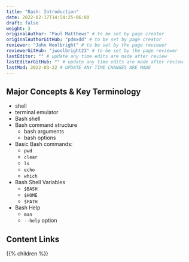 ```yaml
---
title: "Bash: Introduction"
date: 2022-02-17T14:54:25-06:00
draft: false
weight: 3
originalAuthor: "Paul Matthews" # to be set by page creator
originalAuthorGitHub: "pdmxdd" # to be set by page creator
reviewer: "John Woolbright" # to be set by the page reviewer
reviewerGitHub: "jwoolbright23" # to be set by the page reviewer
lastEditor: "" # update any time edits are made after review
lastEditorGitHub: "" # update any time edits are made after review
lastMod: 2022-03-22 # UPDATE ANY TIME CHANGES ARE MADE
---
```


## Major Concepts & Key Terminology

- shell
- terminal emulator
- Bash shell
- Bash command structure
  - bash arguments
  - bash options
- Basic Bash commands:
  - `pwd`
  - `clear`
  - `ls`
  - `echo`
  - `which`
- Bash Shell Variables
  - `$BASH`
  - `$HOME`
  - `$PATH`
- Bash Help
  - `man`
  - `--help` option

## Content Links

{{% children %}}